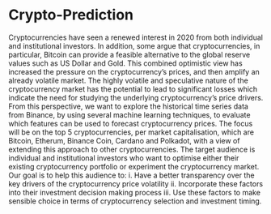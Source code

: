 # Crypto-Prediction
Cryptocurrencies have seen a renewed interest in 2020 from both individual and institutional investors. In addition, some argue that cryptocurrencies, in particular, Bitcoin can provide a feasible alternative to the global reserve values such as US Dollar and Gold. This combined optimistic view has increased the pressure on the cryptocurrency’s prices, and then amplify an already volatile market. The highly volatile and speculative nature of the cryptocurrency market has the potential to lead to significant losses which indicate the need for studying the underlying cryptocurrency’s price drivers. From this perspective, we want to explore the historical time series data from Binance, by using several machine learning techniques, to evaluate which features can be used to forecast cryptocurrency prices. The focus will be on the top 5 cryptocurrencies, per market capitalisation, which are Bitcoin, Etherum, Binance Coin, Cardano and Polkadot, with a view of extending this approach to other cryptocurrencies.
The target audience is individual and institutional investors who want to optimise either their existing cryptocurrency portfolio or experiment the cryptocurrency market.  Our goal is to help this audience to:
i.	Have a better transparency over the key drivers of the cryptocurrency price volatility
ii.	Incorporate these factors into their investment decision making process
iii.	Use these factors to make sensible choice in terms of cryptocurrency selection and investment timing.
